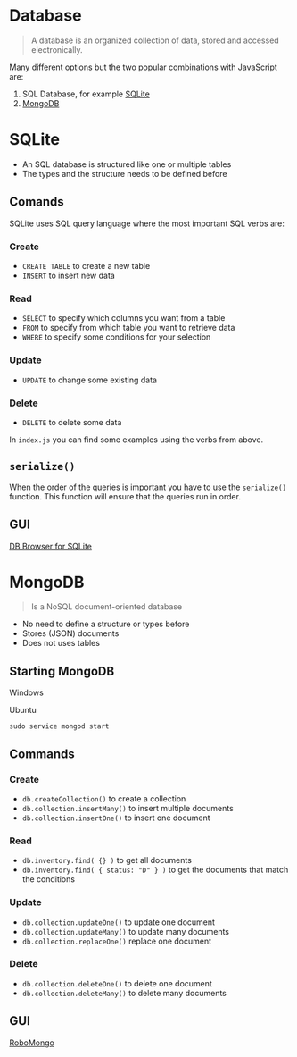 Database
========================================================

> A database is an organized collection of data, stored and accessed electronically.

Many different options but the two popular combinations with JavaScript are:

1. SQL Database, for example [SQLite](http://www.sqlitetutorial.net/sqlite-nodejs)
1. [MongoDB](https://www.mongodb.com/)

SQLite
========================================================

- An SQL database is structured like one or multiple tables
- The types and the structure needs to be defined before

## Comands

SQLite uses SQL query language where the most important SQL verbs are:

### Create

- `CREATE TABLE` to create a new table  
- `INSERT` to insert new data

### Read

- `SELECT` to specify which columns you want from a table
- `FROM` to specify from which table you want to retrieve data
- `WHERE` to specify some conditions for your selection
  
### Update  

- `UPDATE` to change some existing data

### Delete

- `DELETE` to delete some data


In `index.js` you can find some examples using the verbs from above.

## `serialize()`

When the order of the queries is important you have to use the `serialize()` function. This function will ensure that the queries run in order.

## GUI

[DB Browser for SQLite](http://sqlitebrowser.org/)

MongoDB
========================================================

> Is a NoSQL document-oriented database

- No need to define a structure or types before
- Stores (JSON) documents
- Does not uses tables


## Starting MongoDB

Windows



Ubuntu

`sudo service mongod start`

## Commands

### Create

- `db.createCollection()` to create a collection
- `db.collection.insertMany()` to insert multiple documents
- `db.collection.insertOne()` to insert one document

### Read

- `db.inventory.find( {} )` to get all documents
- `db.inventory.find( { status: "D" } )` to get the documents that match the conditions

### Update

- `db.collection.updateOne()` to update one document
- `db.collection.updateMany()`  to update many documents
- `db.collection.replaceOne()` replace one document

### Delete

- `db.collection.deleteOne()` to delete one document
- `db.collection.deleteMany()` to delete many documents

## GUI

[RoboMongo](https://robomongo.org/)